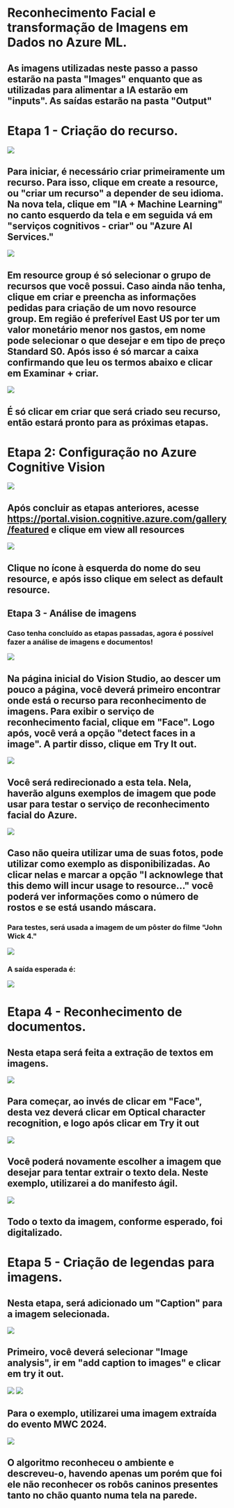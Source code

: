 # Reconhecimento Facial e transformação de Imagens em Dados no Azure ML.


## As imagens utilizadas neste passo a passo estarão na pasta "Images" enquanto que as utilizadas para alimentar a IA estarão em "inputs". As saídas estarão na pasta "Output"


# Etapa 1 - Criação do recurso.

<img src = "./images/image1.jpeg">

## Para iniciar, é necessário criar primeiramente um recurso. Para isso, clique em create a resource, ou "criar um recurso" a depender de seu idioma. Na nova tela, clique em "IA + Machine Learning" no canto esquerdo da tela e em seguida vá em "serviços cognitivos - criar" ou "Azure AI Services."

<img src = "./images/image2.jpeg">

## Em resource group é só selecionar o grupo de recursos que você possui. Caso ainda não tenha, clique em criar e preencha as informações pedidas para criação de um novo resource group. Em região é preferível East US por ter um valor monetário menor nos gastos, em nome pode selecionar o que desejar e em tipo de preço Standard S0. Após isso é só marcar a caixa confirmando que leu os termos abaixo e clicar em Examinar + criar.

<img src = "./images/image3.jpeg">

## É só clicar em criar que será criado seu recurso, então estará pronto para as próximas etapas.

# Etapa 2: Configuração no Azure Cognitive Vision

<img src = "./images/image4.jpeg">

## Após concluir as etapas anteriores, acesse https://portal.vision.cognitive.azure.com/gallery/featured e clique em view all resources

<img src = "./images/image5.jpeg">

## Clique no ícone à esquerda do nome do seu resource, e após isso clique em select as default resource.


## Etapa 3 - Análise de imagens

### Caso tenha concluído as etapas passadas, agora é possível fazer a análise de imagens e documentos! 

<img src = "./images/image6.jpeg">

## Na página inicial do Vision Studio, ao descer um pouco a página, você deverá primeiro encontrar onde está o recurso para reconhecimento de imagens. Para exibir o serviço de reconhecimento facial, clique em "Face". Logo após, você verá a opção "detect faces in a image". A partir disso, clique em Try It out.

<img src = "./images/image7.jpeg">

## Você será redirecionado a esta tela. Nela, haverão alguns exemplos de imagem que pode usar para testar o serviço de reconhecimento facial do Azure.

<img src = "./images/image8.jpeg">

## Caso não queira utilizar uma de suas fotos, pode utilizar como exemplo as disponibilizadas. Ao clicar nelas e marcar a opção "I acknowlege that this demo will incur usage to resource..." você poderá ver informações como o número de rostos e se está usando máscara. 

### Para testes, será usada a imagem de um pôster do filme "John Wick 4."

<img src = "./inputs/johnWick4-Imagem.png">

### A saída esperada é:

<img src = "./output/output-reconhecimento-facial.jpeg">

##

# Etapa 4 - Reconhecimento de documentos.

## Nesta etapa será feita a extração de textos em imagens.

<img src = "./images/image9.jpeg">

## Para começar, ao invés de clicar em "Face", desta vez deverá clicar em Optical character recognition, e logo após clicar em Try it out

<img src = "./images/image10.jpeg">

## Você poderá novamente escolher a imagem que desejar para tentar extrair o texto dela. Neste exemplo, utilizarei a do manifesto ágil.

<img src = "./output/output-extracao-texto.jpeg">

## Todo o texto da imagem, conforme esperado, foi digitalizado.

# Etapa 5 - Criação de legendas para imagens.

## Nesta etapa, será adicionado um "Caption" para a imagem selecionada.

<img src = "./images/image11.jpeg">

## Primeiro, você deverá selecionar "Image analysis", ir em "add caption to images" e clicar em try it out.

<img src = "./images/image12.jpeg">

<img src = "./images/image13.jpeg">

## Para o exemplo, utilizarei uma imagem extraída do evento MWC 2024.

<img src = "./output/output-adicao-caption.jpeg">

## O algoritmo reconheceu o ambiente e descreveu-o, havendo apenas um porém que foi ele não reconhecer os robôs caninos presentes tanto no chão quanto numa tela na parede.